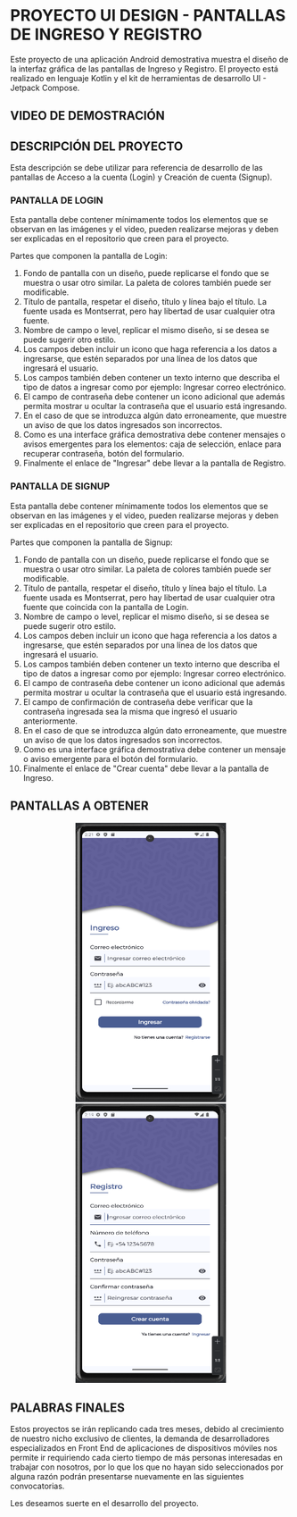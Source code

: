 # PROYECTO UI DESIGN - PANTALLAS DE INGRESO Y REGISTRO

Este proyecto de una aplicación Android demostrativa muestra el diseño de la interfaz gráfica de las pantallas de Ingreso y Registro. El proyecto está realizado en lenguaje Kotlin y el kit de herramientas de desarrollo UI - Jetpack Compose.

## VIDEO DE DEMOSTRACIÓN




## DESCRIPCIÓN DEL PROYECTO

Esta descripción se debe utilizar para referencia de desarrollo de las pantallas de Acceso a la cuenta (Login) y Creación de cuenta (Signup).

### PANTALLA DE LOGIN

Esta pantalla debe contener mínimamente todos los elementos que se observan en las imágenes y el video, pueden realizarse mejoras y deben ser explicadas en el repositorio que creen para el proyecto.

Partes que componen la pantalla de Login:

1. Fondo de pantalla con un diseño, puede replicarse el fondo que se muestra o usar otro similar. La paleta de colores también puede ser modificable.
2. Título de pantalla, respetar el diseño, título y línea bajo el título. La fuente usada es Montserrat, pero hay libertad de usar cualquier otra fuente.
3. Nombre de campo o level, replicar el mismo diseño, si se desea se puede sugerir otro estilo.
4. Los campos deben incluir un icono que haga referencia a los datos a ingresarse, que estén separados por una línea de los datos que ingresará el usuario.
5. Los campos también deben contener un texto interno que describa el tipo de datos a ingresar como por ejemplo: Ingresar correo electrónico.
6. El campo de contraseña debe contener un icono adicional que además permita mostrar u ocultar la contraseña que el usuario está ingresando.
7. En el caso de que se introduzca algún dato erroneamente, que muestre un aviso de que los datos ingresados son incorrectos.
8. Como es una interface gráfica demostrativa debe contener mensajes o avisos emergentes para los elementos: caja de selección, enlace para recuperar contraseña, botón del formulario.
9. Finalmente el enlace de "Ingresar" debe llevar a la pantalla de Registro.

### PANTALLA DE SIGNUP

Esta pantalla debe contener mínimamente todos los elementos que se observan en las imágenes y el video, pueden realizarse mejoras y deben ser explicadas en el repositorio que creen para el proyecto.

Partes que componen la pantalla de Signup:

1. Fondo de pantalla con un diseño, puede replicarse el fondo que se muestra o usar otro similar. La paleta de colores también puede ser modificable.
2. Título de pantalla, respetar el diseño, título y línea bajo el título. La fuente usada es Montserrat, pero hay libertad de usar cualquier otra fuente que coincida con la pantalla de Login.
3. Nombre de campo o level, replicar el mismo diseño, si se desea se puede sugerir otro estilo.
4. Los campos deben incluir un icono que haga referencia a los datos a ingresarse, que estén separados por una línea de los datos que ingresará el usuario.
5. Los campos también deben contener un texto interno que describa el tipo de datos a ingresar como por ejemplo: Ingresar correo electrónico.
6. El campo de contraseña debe contener un icono adicional que además permita mostrar u ocultar la contraseña que el usuario está ingresando.
7. El campo de confirmación de contraseña debe verificar que la contraseña ingresada sea la misma que ingresó el usuario anteriormente.
8. En el caso de que se introduzca algún dato erroneamente, que muestre un aviso de que los datos ingresados son incorrectos.
9. Como es una interface gráfica demostrativa debe contener un mensaje o aviso emergente para el botón del formulario.
10. Finalmente el enlace de "Crear cuenta" debe llevar a la pantalla de Ingreso.

## PANTALLAS A OBTENER

<p align="center">
<img src="src/login.png" width="270" height="500"> <img src="src/signup.png" width="270" height="500">
</p>


## PALABRAS FINALES

Estos proyectos se irán replicando cada tres meses, debido al crecimiento de nuestro nicho exclusivo de clientes, la demanda de desarrolladores especializados en Front End de aplicaciones de dispositivos móviles nos permite ir requiriendo cada cierto tiempo de más personas interesadas en trabajar con nosotros, por lo que los que no hayan sido seleccionados por alguna razón podrán presentarse nuevamente en las siguientes convocatorias.

Les deseamos suerte en el desarrollo del proyecto.

